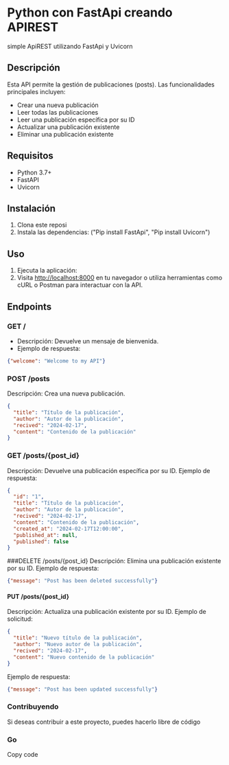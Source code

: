 # Python con FastApi creando APIREST
simple ApiREST utilizando FastApi y Uvicorn

## Descripción

Esta API permite la gestión de publicaciones (posts). Las funcionalidades principales incluyen:

- Crear una nueva publicación
- Leer todas las publicaciones
- Leer una publicación específica por su ID
- Actualizar una publicación existente
- Eliminar una publicación existente

## Requisitos

- Python 3.7+
- FastAPI
- Uvicorn

## Instalación

1. Clona este reposi
2. Instala las dependencias: ("Pip install FastApi", "Pip install Uvicorn")

## Uso

1. Ejecuta la aplicación:
2. Visita [http://localhost:8000](http://localhost:8000) en tu navegador o utiliza herramientas como cURL o Postman para interactuar con la API.
   
## Endpoints

### GET /

- Descripción: Devuelve un mensaje de bienvenida.
- Ejemplo de respuesta:

```json
{"welcome": "Welcome to my API"}
```
### POST /posts
Descripción: Crea una nueva publicación.

```json
{
  "title": "Título de la publicación",
  "author": "Autor de la publicación",
  "recived": "2024-02-17",
  "content": "Contenido de la publicación"
}
```
### GET /posts/{post_id}
Descripción: Devuelve una publicación específica por su ID.
Ejemplo de respuesta:
```json
{
  "id": "1",
  "title": "Título de la publicación",
  "author": "Autor de la publicación",
  "recived": "2024-02-17",
  "content": "Contenido de la publicación",
  "created_at": "2024-02-17T12:00:00",
  "published_at": null,
  "published": false
}
```
###DELETE /posts/{post_id}
Descripción: Elimina una publicación existente por su ID.
Ejemplo de respuesta:
```json
{"message": "Post has been deleted successfully"}
```
#### PUT /posts/{post_id}
Descripción: Actualiza una publicación existente por su ID.
Ejemplo de solicitud:
```json
{
  "title": "Nuevo título de la publicación",
  "author": "Nuevo autor de la publicación",
  "recived": "2024-02-17",
  "content": "Nuevo contenido de la publicación"
}
```
Ejemplo de respuesta:
```json
{"message": "Post has been updated successfully"}
```
### Contribuyendo
Si deseas contribuir a este proyecto, puedes hacerlo libre de código

### Go
Copy code






